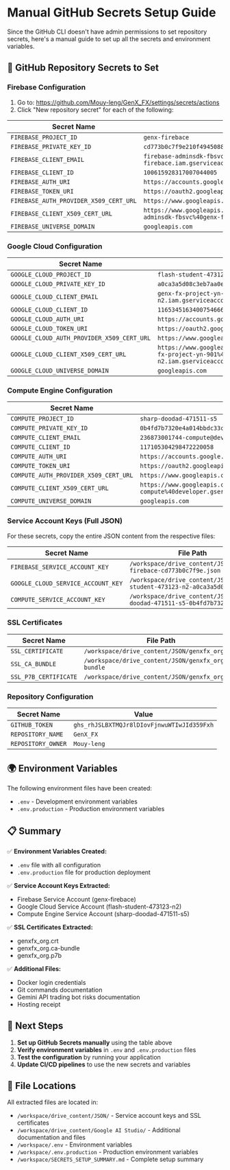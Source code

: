 # Manual GitHub Secrets Setup Guide

Since the GitHub CLI doesn't have admin permissions to set repository secrets, here's a manual guide to set up all the secrets and environment variables.

## 🔐 GitHub Repository Secrets to Set

### Firebase Configuration
1. Go to: https://github.com/Mouy-leng/GenX_FX/settings/secrets/actions
2. Click "New repository secret" for each of the following:

| Secret Name | Value |
|-------------|-------|
| `FIREBASE_PROJECT_ID` | `genx-firebace` |
| `FIREBASE_PRIVATE_KEY_ID` | `cd773b0c7f9e210f494508859b6874237ea21dd9` |
| `FIREBASE_CLIENT_EMAIL` | `firebase-adminsdk-fbsvc@genx-firebace.iam.gserviceaccount.com` |
| `FIREBASE_CLIENT_ID` | `100615928317007044005` |
| `FIREBASE_AUTH_URI` | `https://accounts.google.com/o/oauth2/auth` |
| `FIREBASE_TOKEN_URI` | `https://oauth2.googleapis.com/token` |
| `FIREBASE_AUTH_PROVIDER_X509_CERT_URL` | `https://www.googleapis.com/oauth2/v1/certs` |
| `FIREBASE_CLIENT_X509_CERT_URL` | `https://www.googleapis.com/robot/v1/metadata/x509/firebase-adminsdk-fbsvc%40genx-firebace.iam.gserviceaccount.com` |
| `FIREBASE_UNIVERSE_DOMAIN` | `googleapis.com` |

### Google Cloud Configuration
| Secret Name | Value |
|-------------|-------|
| `GOOGLE_CLOUD_PROJECT_ID` | `flash-student-473123-n2` |
| `GOOGLE_CLOUD_PRIVATE_KEY_ID` | `a0ca3a5d08c3eb7aa0e7147537c16e7d25667af8` |
| `GOOGLE_CLOUD_CLIENT_EMAIL` | `genx-fx-project-yn-901@flash-student-473123-n2.iam.gserviceaccount.com` |
| `GOOGLE_CLOUD_CLIENT_ID` | `116534516340075466625` |
| `GOOGLE_CLOUD_AUTH_URI` | `https://accounts.google.com/o/oauth2/auth` |
| `GOOGLE_CLOUD_TOKEN_URI` | `https://oauth2.googleapis.com/token` |
| `GOOGLE_CLOUD_AUTH_PROVIDER_X509_CERT_URL` | `https://www.googleapis.com/oauth2/v1/certs` |
| `GOOGLE_CLOUD_CLIENT_X509_CERT_URL` | `https://www.googleapis.com/robot/v1/metadata/x509/genx-fx-project-yn-901%40flash-student-473123-n2.iam.gserviceaccount.com` |
| `GOOGLE_CLOUD_UNIVERSE_DOMAIN` | `googleapis.com` |

### Compute Engine Configuration
| Secret Name | Value |
|-------------|-------|
| `COMPUTE_PROJECT_ID` | `sharp-doodad-471511-s5` |
| `COMPUTE_PRIVATE_KEY_ID` | `0b4fd7b7320e4a014bbdc33c99b84a33c22e4049` |
| `COMPUTE_CLIENT_EMAIL` | `236873001744-compute@developer.gserviceaccount.com` |
| `COMPUTE_CLIENT_ID` | `117105304298472220058` |
| `COMPUTE_AUTH_URI` | `https://accounts.google.com/o/oauth2/auth` |
| `COMPUTE_TOKEN_URI` | `https://oauth2.googleapis.com/token` |
| `COMPUTE_AUTH_PROVIDER_X509_CERT_URL` | `https://www.googleapis.com/oauth2/v1/certs` |
| `COMPUTE_CLIENT_X509_CERT_URL` | `https://www.googleapis.com/robot/v1/metadata/x509/236873001744-compute%40developer.gserviceaccount.com` |
| `COMPUTE_UNIVERSE_DOMAIN` | `googleapis.com` |

### Service Account Keys (Full JSON)
For these secrets, copy the entire JSON content from the respective files:

| Secret Name | File Path |
|-------------|-----------|
| `FIREBASE_SERVICE_ACCOUNT_KEY` | `/workspace/drive_content/JSON/genx-firebace-cd773b0c7f9e.json` |
| `GOOGLE_CLOUD_SERVICE_ACCOUNT_KEY` | `/workspace/drive_content/JSON/flash-student-473123-n2-a0ca3a5d08c3.json` |
| `COMPUTE_SERVICE_ACCOUNT_KEY` | `/workspace/drive_content/JSON/sharp-doodad-471511-s5-0b4fd7b7320e.json` |

### SSL Certificates
| Secret Name | File Path |
|-------------|-----------|
| `SSL_CERTIFICATE` | `/workspace/drive_content/JSON/genxfx_org.crt` |
| `SSL_CA_BUNDLE` | `/workspace/drive_content/JSON/genxfx_org.ca-bundle` |
| `SSL_P7B_CERTIFICATE` | `/workspace/drive_content/JSON/genxfx_org.p7b` |

### Repository Configuration
| Secret Name | Value |
|-------------|-------|
| `GITHUB_TOKEN` | `ghs_rhJSLBXTMQJr8lDIovFjnwuWTIwJId359Fxh` |
| `REPOSITORY_NAME` | `GenX_FX` |
| `REPOSITORY_OWNER` | `Mouy-leng` |

## 🌍 Environment Variables

The following environment files have been created:
- `.env` - Development environment variables
- `.env.production` - Production environment variables

## 📋 Summary

✅ **Environment Variables Created:**
- `.env` file with all configuration
- `.env.production` file for production deployment

✅ **Service Account Keys Extracted:**
- Firebase Service Account (genx-firebace)
- Google Cloud Service Account (flash-student-473123-n2)
- Compute Engine Service Account (sharp-doodad-471511-s5)

✅ **SSL Certificates Extracted:**
- genxfx_org.crt
- genxfx_org.ca-bundle
- genxfx_org.p7b

✅ **Additional Files:**
- Docker login credentials
- Git commands documentation
- Gemini API trading bot risks documentation
- Hosting receipt

## 🚀 Next Steps

1. **Set up GitHub Secrets manually** using the table above
2. **Verify environment variables** in `.env` and `.env.production` files
3. **Test the configuration** by running your application
4. **Update CI/CD pipelines** to use the new secrets and variables

## 📁 File Locations

All extracted files are located in:
- `/workspace/drive_content/JSON/` - Service account keys and SSL certificates
- `/workspace/drive_content/Google AI Studio/` - Additional documentation and files
- `/workspace/.env` - Environment variables
- `/workspace/.env.production` - Production environment variables
- `/workspace/SECRETS_SETUP_SUMMARY.md` - Complete setup summary